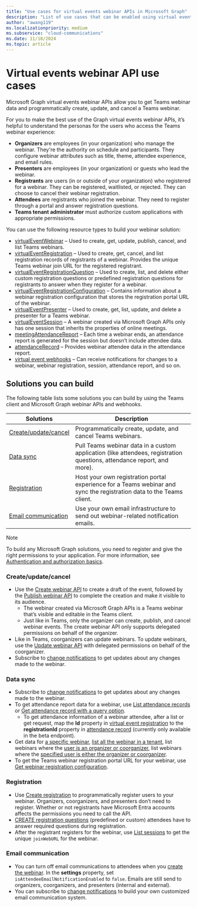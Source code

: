 ```yaml
---
title: "Use cases for virtual events webinar APIs in Microsoft Graph"
description: "List of use cases that can be enabled using virtual events webinar APIs"
author: "awang119"
ms.localizationpriority: medium
ms.subservice: "cloud-communications"
ms.date: 11/18/2024
ms.topic: article
---
```

# Virtual events webinar API use cases

Microsoft Graph virtual events webinar APIs allow you to get Teams webinar data and programmatically create, update, and cancel a Teams webinar.

For you to make the best use of the Graph virtual events webinar APIs, it’s helpful to understand the personas for the users who access the Teams webinar experience: 

- **Organizers** are employees (in your organization) who manage the webinar. They're the authority on schedule and participants. They configure webinar attributes such as title, theme, attendee experience, and email rules.   
- **Presenters** are employees (in your organization) or guests who lead the webinar.   
- **Registrants** are users (in or outside of your organization) who registered for a webinar. They can be registered, waitlisted, or rejected. They can choose to cancel their webinar registration.   
- **Attendees** are registrants who joined the webinar. They need to register through a portal and answer registration questions. 
- **Teams tenant administrator** must authorize custom applications with appropriate permissions.

You can use the following resource types to build your webinar solution: 
- [virtualEventWebinar](/graph/api/resources/virtualeventwebinar) – Used to create, get, update, publish, cancel, and list Teams webinars.  
- [virtualEventRegistration](/graph/api/resources/virtualeventregistration) – Used to create, get, cancel, and list registration records of registrants of a webinar. Provides the unique Teams webinar join URL for the registered registrant. 
- [virtualEventRegistrationQuestion](/graph/api/resources/virtualeventregistrationquestionbase) – Used to create, list, and delete either custom registration questions or predefined registration questions for registrants to answer when they register for a webinar.  
- [virtualEventRegistrationConfiguration](/graph/api/resources/virtualeventwebinarregistrationconfiguration) – Contains information about a webinar registration configuration that stores the registration portal URL of the webinar.  
- [virtualEventPresenter](/graph/api/resources/virtualeventpresenter) – Used to create, get, list, update, and delete a presenter for a Teams webinar. 
- [virtualEventSession](/graph/api/resources/virtualeventsession)  – A webinar created via Microsoft Graph APIs only has one session that inherits the properties of online meetings. 
- [meetingAttendanceReport](/graph/api/resources/meetingattendancereport) – Each time a webinar ends, an attendance report is generated for the session but doesn’t include attendee data.   
- [attendanceRecord](/graph/api/resources/attendancerecord) – Provides webinar attendee data in the attendance report.  
- [virtual event webhooks](/graph/changenotifications-for-virtualevent) – Can receive notifications for changes to a webinar, webinar registration, session, attendance report, and so on.  


## Solutions you can build 
The following table lists some solutions you can build by using the Teams client and Microsoft Graph webinar APIs and webhooks. 

| Solutions     | Description   |
| ------------- | ------------- |
| [Create/update/cancel](#createupdatecancel) | Programmatically create, update, and cancel Teams webinars.|
| [Data sync](#data-sync) | Pull Teams webinar data in a custom application (like attendees, registration questions, attendance report, and more).  |
| [Registration](#registration)  | Host your own registration portal experience for a Teams webinar and sync the registration data to the Teams client. |
| [Email communication](#email-communication)| Use your own email infrastructure to send out webinar-related notification emails. |

> [!NOTE]
> To build any Microsoft Graph solutions, you need to register and give the right permissions to your application. For more information, see [Authentication and authorization basics](/graph/auth/auth-concepts).

### Create/update/cancel 

- Use the [Create webinar API](/graph/api/virtualeventsroot-post-webinars) to create a draft of the event, followed by the [Publish webinar API](/graph/api/virtualeventwebinar-publish) to complete the creation and make it visible to its audience.
   - The webinar created via Microsoft Graph APIs is a Teams webinar that’s visible and editable in the Teams client. 
   - Just like in Teams, only the organizer can create, publish, and cancel webinar events. The create webinar API only supports delegated permissions on behalf of the organizer.
- Like in Teams, coorganizers can update webinars. To update webinars, use the [Update webinar API](/graph/api/virtualeventwebinar-update) with delegated permissions on behalf of the coorganizer.
- Subscribe to [change notifications](/graph/changenotifications-for-virtualevent#subscribable-virtual-events) to get updates about any changes made to the webinar.  

### Data sync 

- Subscribe to [change notifications](/graph/changenotifications-for-virtualevent#subscribable-virtual-events) to get updates about any changes made to the webinar.
- To get attendance report data for a webinar, use [List attendance records](/graph/api/attendancerecord-list) or [Get attendance record with a query option](/graph/api/meetingattendancereport-get#example-2-get-the-attendance-report-for-a-webinar-session-by-id).
  - To get attendance information of a webinar attendee, after a list or get request, map the **Id** property in [virtual event registration](/graph/api/resources/virtualeventregistration) to the **registrationId** property in [attendance record](/graph/api/resources/attendancerecord) (currently only available in the beta endpoint).
- Get data for [a specific webinar](/graph/api/virtualeventwebinar-get), [list all the webinar in a tenant](/graph/api/virtualeventsroot-list-webinars), list webinars where the [user is an organizer or coorganizer](/graph/api/virtualeventwebinar-getbyuserrole), list webinars where the [specified user is either the organizer or coorganizer](/graph/api/virtualeventwebinar-getbyuseridandrole).  
- To get the Teams webinar registration portal URL for your webinar, use [Get webinar registration configuration](/graph/api/virtualeventwebinarregistrationconfiguration-get). 

### Registration 

- Use [Create registration](/graph/api/virtualeventwebinar-post-registrations) to programmatically register users to your webinar. Organizers, coorganizers, and presenters don’t need to register. Whether or not registrants have Microsoft Entra accounts affects the permissions you need to call the API. 
- [CREATE registration questions](/graph/api/virtualeventregistrationconfiguration-post-questions) (predefined or custom) attendees have to answer required questions during registration. 
- After the registrant registers for the webinar, use [List sessions](/graph/api/virtualeventregistration-list-sessions) to get the unique `joinWebURL` for the webinar. 

### Email communication

- You can turn off email communications to attendees when you [create the webinar](/graph/api/virtualeventsroot-post-webinars). In the **settings** property, set `isAttendeeEmailNotificationEnabled` to `false`. Emails are still send to organizers, coorganizers, and presenters (internal and external).
- You can subscribe to [change notifications](/graph/changenotifications-for-virtualevent#subscribable-virtual-events) to build your own customized email communication system. 
